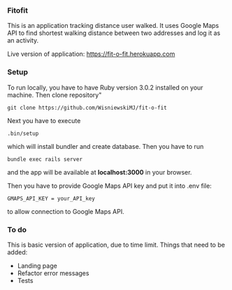 ### Fitofit
This is an application tracking distance user walked. It uses Google Maps API to
find shortest walking distance between two addresses and log it as an activity.

Live version of application: https://fit-o-fit.herokuapp.com

### Setup

To run locally, you have to have Ruby version 3.0.2 installed on your machine.
Then clone repository"
```
git clone https://github.com/WisniewskiMJ/fit-o-fit
```
Next you have to execute 
```
.bin/setup
```
which will install bundler and create database. 
Then you have to run 
```
bundle exec rails server
```
and the app will be available at __localhost:3000__ in your browser.

Then you have to provide Google Maps API key and put it into .env file:
```
GMAPS_API_KEY = your_API_key
```
to allow connection to Google Maps API.

### To do

This is basic version of application, due to time limit. Things that need to be added:

* Landing page
* Refactor error messages
* Tests
